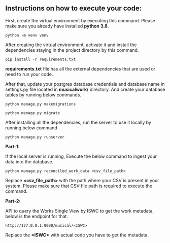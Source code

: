 ## **Instructions on how to execute your code:**


First, create the virtual environment by executing this command. 
Please make sure you already have installed **python 3.8**.

    python -m venv venv

After creating the virtual environment, activate it and install the dependencies 
staying in the project directory by this command.

    pip install -r requirements.txt

**requirements.txt** file has all the external dependencies that are used or need to run your code.

After that, update your postgres database credentials 
and database name in settings.py file located in **musicalwork/** directory.
And create your database tables by running below commands.

	python manage.py makemigrations
	
	python manage.py migrate

After installing all the dependencies, run the server to use it locally by running below command

	python manage.py runserver

**Part-1:**

If the local server is running, Execute the below command to ingest your data into the database.

    python manage.py reconciled_work_data <csv_file_path>

Replace **<csv_file_path>** with the path where your CSV is present in your system. 
Please make sure that CSV file path is required to execute the command.

**Part-2:**

API to query the Works Single View by ISWC to get the work metadata, below is the endpoint for that.

    http://127.0.0.1:8000/musical/<ISWC>

Replace the **<**ISWC**>** with actual code you have to get the metadata.